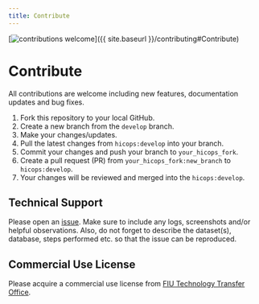 ```yaml
---
title: Contribute
---
```

[![contributions welcome](https://img.shields.io/badge/contributions-welcome-brightgreen.svg?style=flat)]({{ site.baseurl }}/contributing#Contribute)

# Contribute
All contributions are welcome including new features, documentation updates and bug fixes.

1. Fork this repository to your local GitHub.     
2. Create a new branch from the `develop` branch.     
3. Make your changes/updates.     
4. Pull the latest changes from `hicops:develop` into your branch.    
5. Commit your changes and push your branch to `your_hicops_fork`.   
6. Create a pull request (PR) from `your_hicops_fork:new_branch` to `hicops:develop`.   
7. Your changes will be reviewed and merged into the `hicops:develop`.     

## Technical Support
Please open an [issue](https://github.com/pcdslab/hicops/issues). Make sure to include any logs, screenshots and/or helpful observations. Also, do not forget to describe the dataset(s), database, steps performed etc. so that the issue can be reproduced.

## Commercial Use License
Please acquire a commercial use license from [FIU Technology Transfer Office](http://research.fiu.edu/ored/).
